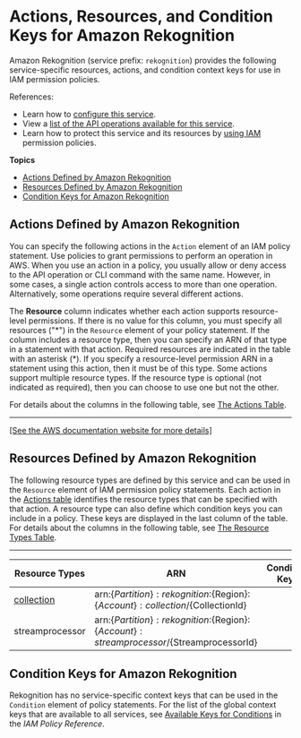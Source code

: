 # Actions, Resources, and Condition Keys for Amazon Rekognition<a name="list_amazonrekognition"></a>

Amazon Rekognition \(service prefix: `rekognition`\) provides the following service\-specific resources, actions, and condition context keys for use in IAM permission policies\.

References:
+ Learn how to [configure this service](https://docs.aws.amazon.com/rekognition/latest/dg/)\.
+ View a [list of the API operations available for this service](https://docs.aws.amazon.com/rekognition/latest/dg/)\.
+ Learn how to protect this service and its resources by [using IAM](https://docs.aws.amazon.com/rekognition/latest/dg/authentication-and-access-control.html) permission policies\.

**Topics**
+ [Actions Defined by Amazon Rekognition](#amazonrekognition-actions-as-permissions)
+ [Resources Defined by Amazon Rekognition](#amazonrekognition-resources-for-iam-policies)
+ [Condition Keys for Amazon Rekognition](#amazonrekognition-policy-keys)

## Actions Defined by Amazon Rekognition<a name="amazonrekognition-actions-as-permissions"></a>

You can specify the following actions in the `Action` element of an IAM policy statement\. Use policies to grant permissions to perform an operation in AWS\. When you use an action in a policy, you usually allow or deny access to the API operation or CLI command with the same name\. However, in some cases, a single action controls access to more than one operation\. Alternatively, some operations require several different actions\.

The **Resource** column indicates whether each action supports resource\-level permissions\. If there is no value for this column, you must specify all resources \("\*"\) in the `Resource` element of your policy statement\. If the column includes a resource type, then you can specify an ARN of that type in a statement with that action\. Required resources are indicated in the table with an asterisk \(\*\)\. If you specify a resource\-level permission ARN in a statement using this action, then it must be of this type\. Some actions support multiple resource types\. If the resource type is optional \(not indicated as required\), then you can choose to use one but not the other\.

For details about the columns in the following table, see [The Actions Table](reference_policies_actions-resources-contextkeys.md#actions_table)\.


****  
[\[See the AWS documentation website for more details\]](http://docs.aws.amazon.com/IAM/latest/UserGuide/list_amazonrekognition.html)

## Resources Defined by Amazon Rekognition<a name="amazonrekognition-resources-for-iam-policies"></a>

The following resource types are defined by this service and can be used in the `Resource` element of IAM permission policy statements\. Each action in the [Actions table](#amazonrekognition-actions-as-permissions) identifies the resource types that can be specified with that action\. A resource type can also define which condition keys you can include in a policy\. These keys are displayed in the last column of the table\. For details about the columns in the following table, see [The Resource Types Table](reference_policies_actions-resources-contextkeys.md#resources_table)\.


****  

| Resource Types | ARN | Condition Keys | 
| --- | --- | --- | 
|   [ collection ](https://docs.aws.amazon.com/rekognition/latest/dg/howitworks-collection.html)  |  arn:$\{Partition\}:rekognition:$\{Region\}:$\{Account\}:collection/$\{CollectionId\}  |  | 
|   streamprocessor  |  arn:$\{Partition\}:rekognition:$\{Region\}:$\{Account\}:streamprocessor/$\{StreamprocessorId\}  |  | 

## Condition Keys for Amazon Rekognition<a name="amazonrekognition-policy-keys"></a>

Rekognition has no service\-specific context keys that can be used in the `Condition` element of policy statements\. For the list of the global context keys that are available to all services, see [Available Keys for Conditions](reference_policies_condition-keys.html#AvailableKeys) in the *IAM Policy Reference*\.